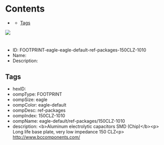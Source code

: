 



Contents
========

* [](#)
	* [Tags](#tags)
  
![][im]
# 

- ID: FOOTPRINT-eagle-eagle-default-ref-packages-150CLZ-1010
- Name: 
- Description: 

## Tags

- hexID: 
- oompType: FOOTPRINT
- oompSize: eagle
- oompColor: eagle-default
- oompDesc: ref-packages
- oompIndex: 150CLZ-1010
- oompName: eagle-default/ref-packages/150CLZ-1010
- description: &lt;b&gt;Aluminum electrolytic capacitors SMD (Chip)&lt;/b&gt;&lt;p&gt;&#xD;
Long life base plate, very low impedance 150 CLZ&lt;p&gt;&#xD;
http://www.bccomponents.com/



[im]: image.png
